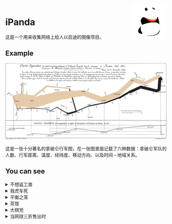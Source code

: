 <img src="logo/panda.png" align="right" height="110"/>

# iPanda

这是一个用来收集网络上给人以启迪的图像项目。

## Example

![famous map](main_page.png)

这是一张十分著名的拿破仑行军图，在一张图里面记载了六种数据：拿破仑军队的人数、行军距离、温度、经纬度、移动方向、以及时间－地域关系。

## You can see

<details><summary>不想返工兽</summary>
[不想返工兽the panda does not want to work](/the_work_panda_story)
</details>

<details><summary>我虎车死</summary>
[我虎车死me tiger car die](/the_cat_open_the_car)
</details>

<details><summary>平衡之笼</summary>
[平衡之笼balanced cage](/balanced_cage)
</details>

<details><summary>茶馆</summary>
[茶馆Chaguan](/Chaguan)
</details>

<details><summary>大棋党</summary>
[大棋党big chess party](/big_chess_party)
</details>

<details><summary>当网球三折售出时</summary>
[当网球3折售出时when tennis balls are 70% off](/when_tennis_balls_are_seventy_percent_off)
</details>
